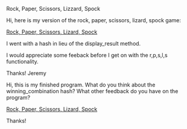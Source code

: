 Rock, Paper, Scissors, Lizzard, Spock

Hi, here is my version of the rock, paper, scissors, lizard, spock game:

[Rock, Paper, Scissors, Lizard, Spock](https://github.com/HOT-Media/programming_foundations/blob/master/lesson_2/rock_paper_scissors_bonus.rb "Jeremy's version")

I went with a hash in lieu of the display_result method.

I would appreciate some feeback before I get on with the r,p,s,l,s functionality.

Thanks!
Jeremy


Hi, this is my finished program. 
What do you think about the winning_combination hash?
What other feedback do you have on the program?

[Rock, Paper, Scissors, Lizard, Spock](https://github.com/HOT-Media/programming_foundations/blob/master/lesson_2/rock_paper_scissors_bonus.rb "Jeremy's version")

Thanks!


